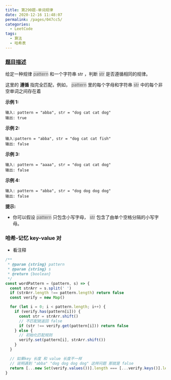 ```yaml
---
title: 第290题-单词规律
date: 2020-12-16 11:48:07
permalink: /pages/047cc5/
categories:
  - LeetCode
tags:
  - 算法
  - 哈希表
---
```


### [题目描述](https://leetcode-cn.com/problems/word-pattern/)

给定一种规律 <span style="background: #ddd; color: #666;">pattern</span> 和一个字符串 str ，判断 <span style="background: #ddd; color: #666;">str</span> 是否遵循相同的规律。

这里的 **遵循** 指完全匹配，例如， <span style="background: #ddd; color: #666;">pattern</span> 里的每个字母和字符串 <span style="background: #ddd; color: #666;">str</span> 中的每个非空单词之间存在着

<!-- more -->

**示例 1:**

```
输入: pattern = "abba", str = "dog cat cat dog"
输出: true
```

**示例 2:**

```
输入:pattern = "abba", str = "dog cat cat fish"
输出: false
```

**示例 3:**

```
输入: pattern = "aaaa", str = "dog cat cat dog"
输出: false
```

**示例 4:**

```
输入: pattern = "abba", str = "dog dog dog dog"
输出: false
```

**提示:**

- 你可以假设 <span style="background: #ddd; color: #666;">pattern</span> 只包含小写字母， <span style="background: #ddd; color: #666;">str</span> 包含了由单个空格分隔的小写字母。

### 哈希-记忆 key-value 对

- 看注释

```JavaScript
/**
 * @param {string} pattern
 * @param {string} s
 * @return {boolean}
 */
const wordPattern = (pattern, s) => {
  const strArr = s.split(' ')
  if (strArr.length !== pattern.length) return false
  const verify = new Map()

  for (let i = 0; i < pattern.length; i++) {
    if (verify.has(pattern[i])) {
      const str = strArr.shift()
      // 不匹配就返回 false
      if (str !== verify.get(pattern[i])) return false
    } else {
      // 初始化匹配规则
      verify.set(pattern[i], strArr.shift())
    }
  }

  // 如果key 长度 和 value 长度不一样
  // 说明遇到 "abba" "dog dog dog dog" 这样问题 那就是 false
  return [...new Set(verify.values())].length === [...verify.keys()].length
}
```
